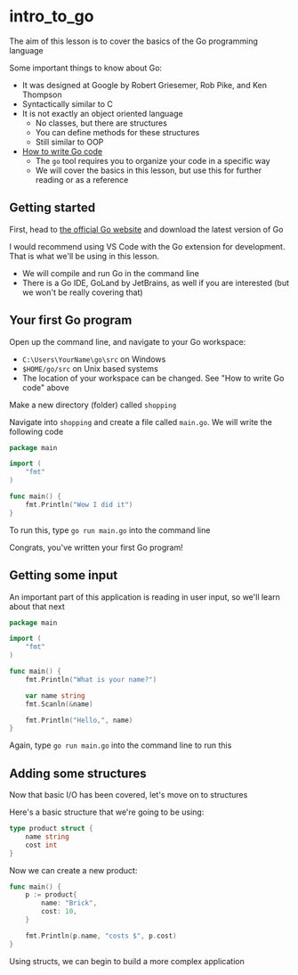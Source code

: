 # intro_to_go
The aim of this lesson is to cover the basics of the Go programming language

Some important things to know about Go:
* It was designed at Google by Robert Griesemer, Rob Pike, and Ken Thompson
* Syntactically similar to C
* It is not exactly an object oriented language
    * No classes, but there are structures
    * You can define methods for these structures
    * Still similar to OOP
* [How to write Go code](https://golang.org/doc/code.html)
    * The `go` tool requires you to organize your code in a specific way
    * We will cover the basics in this lesson, but use this for further reading or as a reference

## Getting started

First, head to [the official Go website](https://golang.org/) and download the latest version of Go

I would recommend using VS Code with the Go extension for development. That is what we'll be using in this lesson.
* We will compile and run Go in the command line
* There is a Go IDE, GoLand by JetBrains, as well if you are interested (but we won't be really covering that)

## Your first Go program

Open up the command line, and navigate to your Go workspace:
* `C:\Users\YourName\go\src` on Windows
* `$HOME/go/src` on Unix based systems
* The location of your workspace can be changed. See "How to write Go code" above

Make a new directory (folder) called `shopping`

Navigate into `shopping` and create a file called `main.go`. We will write the following code

```go
package main

import (
	"fmt"
)

func main() {
	fmt.Println("Wow I did it")
}
```

To run this, type `go run main.go` into the command line

Congrats, you've written your first Go program!

## Getting some input

An important part of this application is reading in user input, so we'll learn about that next

```go
package main

import (
	"fmt"
)

func main() {
	fmt.Println("What is your name?")

	var name string
	fmt.Scanln(&name)

	fmt.Println("Hello,", name)
}
```

Again, type `go run main.go` into the command line to run this

## Adding some structures

Now that basic I/O has been covered, let's move on to structures

Here's a basic structure that we're going to be using:

```go
type product struct {
    name string
    cost int
}
```

Now we can create a new product:

```go
func main() {
	p := product{
		name: "Brick",
		cost: 10,
	}

	fmt.Println(p.name, "costs $", p.cost)
}
```

Using structs, we can begin to build a more complex application
